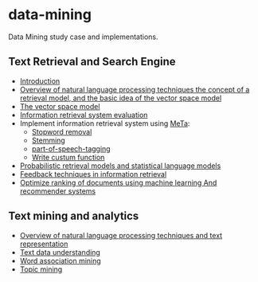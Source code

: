 # data-mining
Data Mining study case and implementations.


## Text Retrieval and Search Engine

* [Introduction](coursera/text-retrieval-and-search-engines/notes/introduction.ipynb)
* [Overview of natural language processing techniques the concept of a retrieval model, and the basic idea of the vector space model](coursera/text-retrieval-and-search-engines/notes/week1.ipynb)
* [The vector space model](coursera/text-retrieval-and-search-engines/notes/week2.ipynb)
* [Information retrieval system evaluation](coursera/text-retrieval-and-search-engines/notes/week3.ipynb)
* Implement information retrieval system using [MeTa](https://meta-toolkit.org/):
    * [Stopword removal](coursera/text-retrieval-and-search-engines/notes/stopword-removal.md)
    * [Stemming](coursera/text-retrieval-and-search-engines/notes/stemming.md)
    * [part-of-speech-tagging](coursera/text-retrieval-and-search-engines/notes/part-of-speech-tagging.md)
    * [Write custum function](coursera/text-retrieval-and-search-engines/notes/write-custom-function.md)
* [Probabilistic retrieval models and statistical language models](coursera/text-retrieval-and-search-engines/notes/week4.ipynb)
* [Feedback techniques in information retrieval](coursera/text-retrieval-and-search-engines/notes/week5.ipynb)
* [Optimize ranking of documents using machine learning And recommender systems](coursera/text-retrieval-and-search-engines/notes/week6.ipynb)


## Text mining and analytics

* [Overview of natural language processing techniques and text representation](coursera/text-mining-and-analytics/notes/week1.ipynb)
* [Text data understanding](coursera/text-mining-and-analytics/notes/text%20data%20understanding.ipynb)
* [Word association mining](coursera/text-mining-and-analytics/notes/week2.ipynb)
* [Topic mining](coursera/text-mining-and-analytics/notes/week3.ipynb)